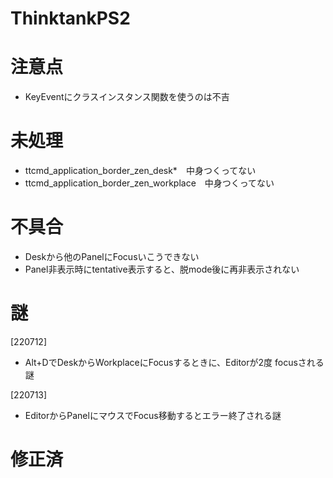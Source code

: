# ThinktankPS2

# 注意点
- KeyEventにクラスインスタンス関数を使うのは不吉

# 未処理
- ttcmd_application_border_zen_desk*　中身つくってない
- ttcmd_application_border_zen_workplace　中身つくってない
# 不具合
- Deskから他のPanelにFocusいこうできない
- Panel非表示時にtentative表示すると、脱mode後に再非表示されない
# 謎
[220712]
- Alt+DでDeskからWorkplaceにFocusするときに、Editorが2度 focusされる謎

[220713]
- EditorからPanelにマウスでFocus移動するとエラー終了される謎

# 修正済


